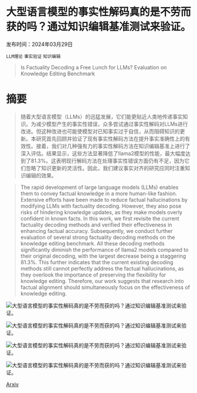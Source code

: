 # 大型语言模型的事实性解码真的是不劳而获的吗？通过知识编辑基准测试来验证。

发布时间：2024年03月29日

`LLM理论` `事实验证` `知识编辑`

> Is Factuality Decoding a Free Lunch for LLMs? Evaluation on Knowledge Editing Benchmark

# 摘要

> 随着大型语言模型（LLMs）的迅猛发展，它们能更贴近人类地传递事实知识。为减少模型产生的事实性错误，众多尝试通过事实性解码对LLMs进行改进。但这种改进也可能使模型对已知事实过于自信，从而阻碍知识的更新。本研究首先回顾并验证了现有事实性解码方法在提升事实准确性上的有效性。接着，我们对几种强有力的事实性解码方法在知识编辑基准上进行了深入评估。结果显示，这些方法显著降低了llama2模型的性能，最大幅度达到了81.3%。这表明现行解码方法在处理事实性错误方面仍有不足，因为它们忽略了知识更新的灵活性。因此，我们建议事实对齐的研究应同时注重知识编辑的效果。

> The rapid development of large language models (LLMs) enables them to convey factual knowledge in a more human-like fashion. Extensive efforts have been made to reduce factual hallucinations by modifying LLMs with factuality decoding. However, they also pose risks of hindering knowledge updates, as they make models overly confident in known facts. In this work, we first revisite the current factuality decoding methods and verified their effectiveness in enhancing factual accuracy. Subsequently, we conduct further evaluation of several strong factuality decoding methods on the knowledge editing benchmark. All these decoding methods significantly diminish the performance of llama2 models compared to their original decoding, with the largest decrease being a staggering 81.3\%. This further indicates that the current existing decoding methods still cannot perfectly address the factual hallucinations, as they overlook the importance of preserving the flexibility for knowledge editing. Therefore, our work suggests that research into factual alignment should simultaneously focus on the effectiveness of knowledge editing.

![大型语言模型的事实性解码真的是不劳而获的吗？通过知识编辑基准测试来验证。](../../../paper_images/2404.00216/Example.png)

![大型语言模型的事实性解码真的是不劳而获的吗？通过知识编辑基准测试来验证。](../../../paper_images/2404.00216/x1.png)

![大型语言模型的事实性解码真的是不劳而获的吗？通过知识编辑基准测试来验证。](../../../paper_images/2404.00216/x2.png)

![大型语言模型的事实性解码真的是不劳而获的吗？通过知识编辑基准测试来验证。](../../../paper_images/2404.00216/case_study.png)

[Arxiv](https://arxiv.org/abs/2404.00216)